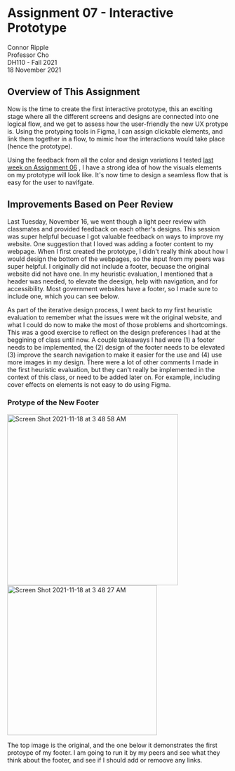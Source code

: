 # Assignment 07 - Interactive Prototype 

Connor Ripple <br>
Professor Cho <br>
DH110 - Fall 2021 <br>
18 November 2021 <br>

## Overview of This Assignment

Now is the time to create the first interactive prototype, this an exciting stage where all the different screens and designs are connected into one logical flow, and we get to assess how the user-friendly the new UX protype is. Using the protyping tools in Figma, I can assign clickable elements, and link them together in a flow, to mimic how the interactions would take place (hence the prototype). 

Using the feedback from all the color and design variations I tested [last week on Assignment 06](https://github.com/cjripple/DH110-SEM1F/blob/main/assignment06/README.md) , I have a strong idea of how the visuals elements on my prototype will look like. It's now time to design a seamless flow that is easy for the user to navifgate. 

## Improvements Based on Peer Review

Last Tuesday, November 16, we went though a light peer review with classmates and provided feedback on each other's designs. This session was super helpful becuase I got valuable feedback on ways to improve my website. One suggestion that I loved was adding a footer content to my webpage. When I first created the prototype, I didn't really think about how I would design the bottom of the webpages, so the input from my peers was super helpful. I originally did not include a footer, becuase the original website did not have one. In my heuristic evaluation, I mentioned that a header was needed, to elevate the deesign, help with navigation, and for accessibility. Most government websites have a footer, so I made sure to include one, which you can see below. 

As part of the iterative design process, I went back to my first heuristic evaluation to remember what the issues were wit the original website, and what I could do now to make the most of those problems and shortcomings. This was a good exercise to reflect on the design preferences I had at the beggining of class until now. A couple takeaways I had were (1) a footer needs to be implemented, the (2) design of the footer needs to be elevated (3) improve the search navigation to make it easier for the use and (4) use more images in my design. There were a lot of other comments I made in the first heuristic evaluation, but they can't really be implemented in the context of this class, or need to be added later on. For example, including cover effects on elements is not easy to do using Figma. 

### Protype of the New Footer
<img width="389" alt="Screen Shot 2021-11-18 at 3 48 58 AM" src="https://user-images.githubusercontent.com/91553088/142410035-8da6b97a-b3f0-4d18-9b99-bbdcd838f0d3.png">
<img width="341" alt="Screen Shot 2021-11-18 at 3 48 27 AM" src="https://user-images.githubusercontent.com/91553088/142410055-8b24be31-933f-4148-8357-32db4565856c.png">

The top image is the original, and the one below it demonstrates the first protoype of my footer. I am going to run it by my peers and see what they think about the footer, and see if I should add or remoove any links. 



